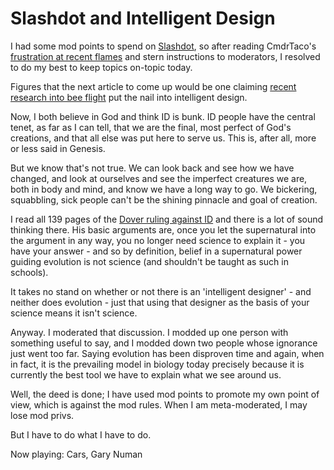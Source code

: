 # Slashdot and Intelligent Design

I had some mod points to spend on [Slashdot](http://slashdot.org), so after reading CmdrTaco's [frustration at recent flames](http://slashdot.org/article.pl?sid=06/01/10/1440240&tid=124) and stern instructions to moderators, I resolved to do my best to keep topics on-topic today.

Figures that the next article to come up would be one claiming [recent research into bee flight](http://science.slashdot.org/article.pl?sid=06/01/10/1950222&tid=14) put the nail into intelligent design.

Now, I both believe in God and think ID is bunk. ID people have the central tenet, as far as I can tell, that we are the final, most perfect of God's creations, and that all else was put here to serve us. This is, after all, more or less said in Genesis.

But we know that's not true. We can look back and see how we have changed, and look at ourselves and see the imperfect creatures we are, both in body and mind, and know we have a long way to go. We bickering, squabbling, sick people can't be the shining pinnacle and goal of creation.

I read all 139 pages of the [Dover ruling against ID](http://www.pamd.uscourts.gov/kitzmiller/kitzmiller_342.pdf) and there is a lot of sound thinking there. His basic arguments are, once you let the supernatural into the argument in any way, you no longer need science to explain it - you have your answer - and so by definition, belief in a supernatural power guiding evolution is not science (and shouldn't be taught as such in schools).

It takes no stand on whether or not there is an 'intelligent designer' - and neither does evolution - just that using that designer as the basis of your science means it isn't science.

Anyway. I moderated that discussion. I modded up one person with something useful to say, and I modded down two people whose ignorance just went too far. Saying evolution has been disproven time and again, when in fact, it is the prevailing model in biology today precisely because it is currently the best tool we have to explain what we see around us.

Well, the deed is done; I have used mod points to promote my own point of view, which is against the mod rules. When I am meta-moderated, I may lose mod privs.

But I have to do what I have to do.

Now playing: Cars, Gary Numan
